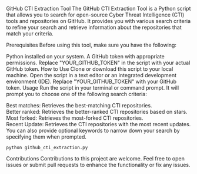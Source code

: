 GitHub CTI Extraction Tool
The GitHub CTI Extraction Tool is a Python script that allows you to search for open-source Cyber Threat Intelligence (CTI) tools and repositories on GitHub. It provides you with various search criteria to refine your search and retrieve information about the repositories that match your criteria.

Prerequisites
Before using this tool, make sure you have the following:

Python installed on your system.
A GitHub token with appropriate permissions. Replace "YOUR_GITHUB_TOKEN" in the script with your actual GitHub token.
How to Use
Clone or download this script to your local machine.
Open the script in a text editor or an integrated development environment (IDE).
Replace "YOUR_GITHUB_TOKEN" with your GitHub token.
Usage
Run the script in your terminal or command prompt. It will prompt you to choose one of the following search criteria:

Best matches: Retrieves the best-matching CTI repositories.     
Better ranked: Retrieves the better-ranked CTI repositories based on stars.  
Most forked: Retrieves the most-forked CTI repositories.  
Recent Update: Retrieves the CTI repositories with the most recent updates.  
You can also provide optional keywords to narrow down your search by specifying them when prompted.

```
python github_cti_extraction.py
```

Contributions
Contributions to this project are welcome. Feel free to open issues or submit pull requests to enhance the functionality or fix any issues.
